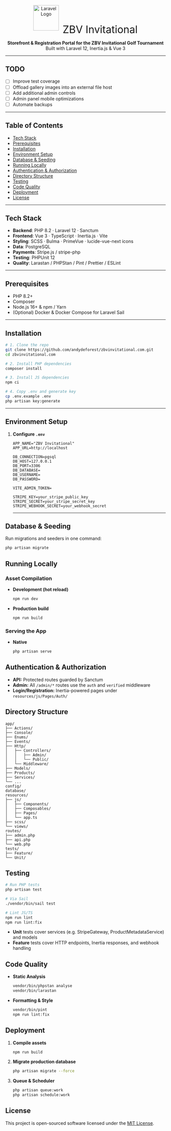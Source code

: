 <p align="center">
  <img src="https://laravel.com/img/logomark.min.svg" alt="Laravel Logo" width="80" />
  <span style="font-size:2rem; vertical-align: middle; margin-left: .5rem;">ZBV Invitational</span>
</p>

<p align="center">
  <strong>Storefront & Registration Portal for the ZBV Invitational Golf Tournament</strong><br>
  Built with Laravel 12, Inertia.js & Vue 3
</p>

---

## TODO

- [ ] Improve test coverage
- [ ] Offload gallery images into an external file host
- [ ] Add additional admin controls
- [ ] Admin panel mobile optimizations
- [ ] Automate backups
---

## Table of Contents

- [Tech Stack](#tech-stack)  
- [Prerequisites](#prerequisites)  
- [Installation](#installation)  
- [Environment Setup](#environment-setup)  
- [Database & Seeding](#database--seeding)  
- [Running Locally](#running-locally)  
- [Authentication & Authorization](#authentication--authorization)  
- [Directory Structure](#directory-structure)  
- [Testing](#testing)  
- [Code Quality](#code-quality)  
- [Deployment](#deployment)  
- [License](#license)  

---

## Tech Stack

- **Backend**: PHP 8.2 · Laravel 12 · Sanctum
- **Frontend**: Vue 3 · TypeScript · Inertia.js · Vite  
- **Styling**: SCSS · Bulma · PrimeVue · lucide-vue-next icons  
- **Data**: PostgreSQL  
- **Payments**: Stripe.js / stripe-php  
- **Testing**: PHPUnit 12
- **Quality**: Larastan / PHPStan / Pint / Prettier / ESLint  

---

## Prerequisites

- PHP 8.2+  
- Composer  
- Node.js 16+ & npm / Yarn  
- (Optional) Docker & Docker Compose for Laravel Sail  

---

## Installation

```bash
# 1. Clone the repo
git clone https://github.com/andydeforest/zbvinvitational.com.git
cd zbvinvitational.com

# 2. Install PHP dependencies
composer install

# 3. Install JS dependencies
npm ci

# 4. Copy .env and generate key
cp .env.example .env
php artisan key:generate
```

---

## Environment Setup

1. **Configure `.env`**  
   ```env
   APP_NAME="ZBV Invitational"
   APP_URL=http://localhost

   DB_CONNECTION=pgsql
   DB_HOST=127.0.0.1
   DB_PORT=3306
   DB_DATABASE=
   DB_USERNAME=
   DB_PASSWORD=

   VITE_ADMIN_TOKEN=

   STRIPE_KEY=your_stripe_public_key
   STRIPE_SECRET=your_stripe_secret_key
   STRIPE_WEBHOOK_SECRET=your_webhook_secret
   ```

   ---

## Database & Seeding

Run migrations and seeders in one command:
```bash
php artisan migrate
```

## Running Locally

### Asset Compilation
- **Development (hot reload)**
  ```bash
  npm run dev
  ```
- **Production build**
  ```bash
  npm run build
  ```

### Serving the App
- **Native**
  ```bash
  php artisan serve
  ```

## Authentication & Authorization

- **API:** Protected routes guarded by Sanctum
- **Admin:** All `/admin/*` routes use the `auth` and `verified` middleware
- **Login/Registration:** Inertia-powered pages under `resources/js/Pages/Auth/`

## Directory Structure

```
app/
├── Actions/
├── Console/
├── Enums/
├── Events/
├── Http/
│   ├── Controllers/
│   │   ├── Admin/
│   │   └── Public/
│   └── Middleware/
├── Models/
├── Products/
├── Services/
└── ...
config/
database/
resources/
├── js/
│   ├── Components/
│   ├── Composables/
│   ├── Pages/
│   └── app.ts
├── scss/
└── views/
routes/
├── admin.php
├── api.php
└── web.php
tests/
├── Feature/
└── Unit/
```

## Testing

```bash
# Run PHP tests
php artisan test

# Via Sail
./vendor/bin/sail test

# Lint JS/TS
npm run lint
npm run lint:fix
```

- **Unit** tests cover services (e.g. StripeGateway, ProductMetadataService) and models
- **Feature** tests cover HTTP endpoints, Inertia responses, and webhook handling

## Code Quality

- **Static Analysis**
  ```bash
  vendor/bin/phpstan analyse
  vendor/bin/larastan
  ```
- **Formatting & Style**
  ```bash
  vendor/bin/pint
  npm run lint:fix
  ```

## Deployment

1. **Compile assets**
   ```bash
   npm run build
   ```
2. **Migrate production database**
   ```bash
   php artisan migrate --force
   ```
3. **Queue & Scheduler**
   ```bash
   php artisan queue:work
   php artisan schedule:work
   ```

## License

This project is open-sourced software licensed under the [MIT License](LICENSE).
